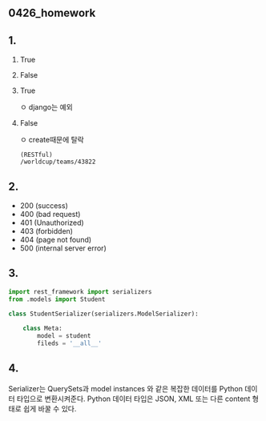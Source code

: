 ## 0426_homework

## 1.

1. True

2. False

3. True

   ㅇ django는 예외

4. False

   ㅇ create때문에 탈락

   ```
   (RESTful)
   /worldcup/teams/43822
   ```

   

## 2.

- 200 (success)
- 400 (bad request)
- 401 (Unauthorized)
- 403 (forbidden)
- 404 (page not found)
- 500 (internal server error)



## 3.

```python
import rest_framework import serializers
from .models import Student

class StudentSerializer(serializers.ModelSerializer):
    
    class Meta:
        model = student
        fileds = '__all__'
```



## 4.

Serializer는 QuerySets과 model instances 와 같은 복잡한 데이터를 Python 데이터 타입으로 변환시켜준다. Python 데이터 타입은 JSON, XML 또는 다른 content 형태로 쉽게 바꿀 수 있다.